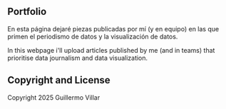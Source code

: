 ## Portfolio

En esta página dejaré piezas publicadas por mí (y en equipo) en las que primen el periodismo de datos y la visualización de datos.

In this webpage i'll upload articles published by me (and in teams) that prioritise data journalism and data visualization.


## Copyright and License

Copyright 2025 Guillermo Villar
